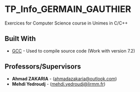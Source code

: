 # TP_Info_GERMAIN_GAUTHIER

Exercices for Computer Science course in Unimes in C/C++

## Built With

* [GCC](https://gcc.gnu.org/) - Used to compile source code (Work with version 7.2) 

## Professors/Supervisors

* **Ahmad ZAKARIA** - (ahmadazakaria@outlook.com)
* **Mehdi Yedroudj** - (mehdi.yedroudj@lirmm.fr)
